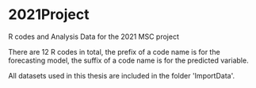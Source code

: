 # 2021Project
R codes and Analysis Data for the 2021 MSC project

There are 12 R codes in total, the prefix of a code name is for the forecasting model, the suffix of a code name is for the predicted variable.

All datasets used in this thesis are included in the folder 'ImportData'.